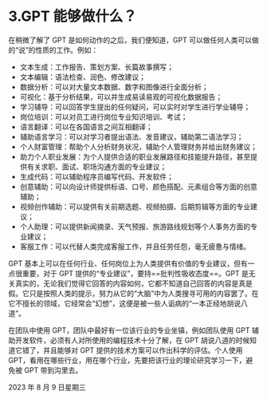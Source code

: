 # 3.GPT 能够做什么？

在稍微了解了 GPT 是如何动作的之后，我们便知道，GPT 可以做任何人类可以做的“说”的性质的工作。例如：

- 文本生成：工作报告、策划方案、长篇故事撰写；
- 文本编辑：语法检查、润色、修改建议；
- 数据分析：可以对大量文本数据、数字和图像进行全面分析；
- 可视化：基于分析结果，可以并生成易读易观的可视化数据报告；
- 学习辅导：可以回答学生提出的任何疑问，可以实时对学生进行学业辅导；
- 岗位培训：可以对员工进行岗位专业知识培训、考试；
- 语言翻译：可以在各国语言之间互相翻译；
- 辅助语言学习：可以对学习者提出语法、发音建议，辅助第二语法学习；
- 个人财富管理：帮助个人分析财务状况，辅助个人管理财务并给出财务建议；
- 助力个人职业发展：为个人提供合适的职业发展路径和技能提升路径，甚至提供有关求职、面试、职场沟通方面的专业建议；
- 生成代码：可以辅助程序员编写代码、开发软件；
- 创意辅助：可以向设计师提供标语、口号、颜色搭配、元素组合等方面的创意辅助；
- 视频创作辅助：可以提供有关前期选题、视频拍摄、后期剪辑等方面的专业建议；
- 个人助理：可以提供新闻摘录、天气预报、旅游路线规划等个人事务方面的专业建议；
- 客服工作：可以代替人类完成客服工作，并且任劳任怨，毫无疲惫与情绪。

GPT 基本上可以在任何行业、任何岗位上为人类提供有价值的专业建议，但有一点很重要，对于 GPT 提供的“专业建议”，要持==批判性吸收态度==。GPT 是无关真实的，无论我们觉得它回答的内容如何，它都不知道自己回答的内容是真是假。它只是按照人类的提示，努力从它的“大脑”中为人类搜寻可用的内容罢了。在它不擅长的领域，它经常会“幻想”，这便是被一些人诟病的“一本正经地胡说八道”。

在团队中使用 GPT，团队中最好有一位该行业的专业坐镇，例如团队使用 GPT 辅助开发软件，必须有人对所使用的编程技术十分了解，在 GPT 胡说八道的时候知道它错了，并且能够对 GPT 提供的技术方案可以作出科学的评估。个人使用 GPT，看用在哪些行业，用在哪个行业，先要把该行业的理论研究学习一下，避免被 GPT 带到沟里去。

2023 年 8 月 9 日星期三